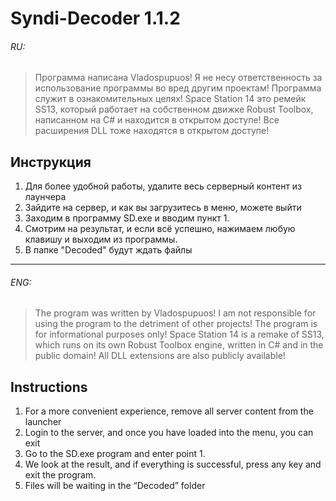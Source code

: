 # Syndi-Decoder 1.1.2
######  RU:

>Программа написана Vladospupuos!
>Я не несу ответственность за использование программы во вред другим проектам!
>Программа служит в ознакомительных целях!
>Space Station 14 это ремейк SS13, который работает на собственном движке Robust Toolbox, 
>написанном на C# и находится в открытом доступе!
>Все расширения DLL тоже находятся в открытом доступе!

## Инструкция 
1) Для более удобной работы, удалите весь серверный контент из лаунчера
2) Зайдите на сервер, и как вы загрузитесь в меню, можете выйти
3) Заходим в программу SD.exe и вводим пункт 1.
4) Смотрим на результат, и если всё успешно, нажимаем любую клавишу и выходим из программы.
5) В папке "Decoded" будут ждать файлы
___

###### ENG:

>The program was written by Vladospupuos!
>I am not responsible for using the program to the detriment of other projects!
>The program is for informational purposes only!
>Space Station 14 is a remake of SS13, which runs on its own Robust Toolbox engine,
>written in C# and in the public domain!
>All DLL extensions are also publicly available!

## Instructions
1) For a more convenient experience, remove all server content from the launcher
2) Login to the server, and once you have loaded into the menu, you can exit
3) Go to the SD.exe program and enter point 1.
4) We look at the result, and if everything is successful, press any key and exit the program.
5) Files will be waiting in the “Decoded” folder

